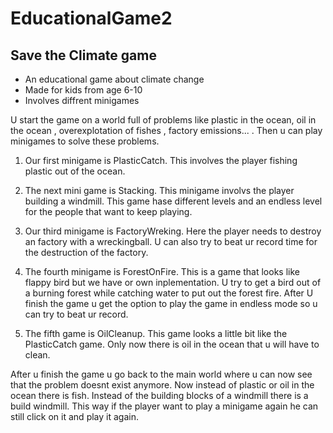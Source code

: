 # EducationalGame2

## Save the Climate game
- An educational game about climate change
- Made for kids from age 6-10
- Involves diffrent minigames 

U start the game on a world full of problems like plastic in the ocean, oil in the ocean , overexplotation of fishes , factory emissions... . Then u can play minigames to solve these problems. 

1. Our first minigame is PlasticCatch. This involves the player fishing plastic out of the ocean. 

2. The next mini game is Stacking. This minigame involvs the player building a windmill. This game hase different levels and an endless level for the people that want to keep playing. 

3. Our third minigame is FactoryWreking. Here the player needs to destroy an factory with a wreckingball. U can also try to beat ur record time for the destruction of the factory. 

4. The fourth minigame is ForestOnFire. This is a game that looks like flappy bird but we have or own inplementation. U try to get a bird out of a burning forest while catching water to put out the forest fire. After U finish the game u get the option to play the game in endless mode so u can try to beat ur record. 

5. The fifth game is OilCleanup. This game looks a little bit like the PlasticCatch game. Only now there is oil in the ocean that u will have to clean. 

After u finish the game u go back to the main world where u can now see that the problem doesnt exist anymore. Now instead of plastic or oil in the ocean there is fish. Instead of the building blocks of a windmill there is a build windmill. This way if the player want to play a minigame again he can still click on it and play it again. 
